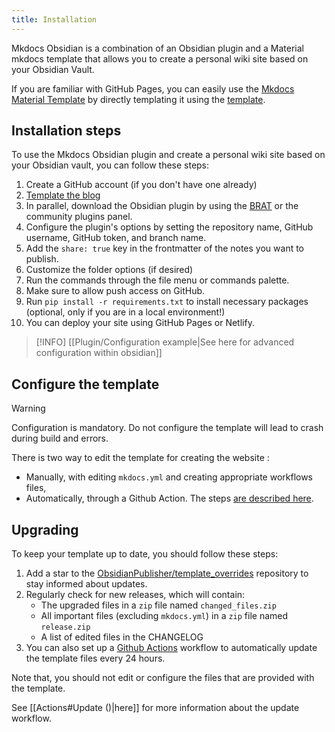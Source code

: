 ```yaml
---
title: Installation
---
```


Mkdocs Obsidian is a combination of an Obsidian plugin and a Material mkdocs template that allows you to create a personal wiki site based on your Obsidian Vault.

If you are familiar with GitHub Pages, you can easily use the [Mkdocs Material Template](https://www.squidfunk.github.io/mkdocs-material/) by directly templating it using the [template](https://github.com/ObsidianPublisher/mkdocs-template/generate).


## Installation steps

To use the Mkdocs Obsidian plugin and create a personal wiki site based on your Obsidian vault, you can follow these steps:

1. Create a GitHub account (if you don't have one already)
2. [Template the blog](https://github.com/ObsidianPublisher/mkdocs-template/generate)
4. In parallel, download the Obsidian plugin by using the [BRAT](https://github.com/TfTHacker/obsidian42-brat) or the community plugins panel.
5. Configure the plugin's options by setting the repository name, GitHub username, GitHub token, and branch name.
6. Add the `share: true` key in the frontmatter of the notes you want to publish.
7. Customize the folder options (if desired)
8. Run the commands through the file menu or commands palette.
9. Make sure to allow push access on GitHub.
10. Run `pip install -r requirements.txt` to install necessary packages (optional, only if you are in a local environment!)
11. You can deploy your site using GitHub Pages or Netlify.

> [!INFO] [[Plugin/Configuration example|See here for advanced configuration within obsidian]]

## Configure the template

> [!Warning]
> Configuration is mandatory. Do not configure the template will lead to crash during build and errors.

There is two way to edit the template for creating the website :
- Manually, with editing `mkdocs.yml` and creating appropriate workflows files,
- Automatically, through a Github Action. The steps [are described here](https://obsidian-publisher.netlify.app/#generating-the-template).



## Upgrading

To keep your template up to date, you should follow these steps:
1. Add a star to the [ObsidianPublisher/template_overrides](https://github.com/ObsidianPublisher/template_overrides) repository to stay informed about updates.
2. Regularly check for new releases, which will contain:
    - The upgraded files in a `zip` file named `changed_files.zip`
    - All important files (excluding `mkdocs.yml`) in a `zip` file named `release.zip`
    - A list of edited files in the CHANGELOG
3. You can also set up a [Github Actions](https://github.com/features/actions) workflow to automatically update the template files every 24 hours.

Note that, you should not edit or configure the files that are provided with the template.

See [[Actions#Update ()|here]] for more information about the update workflow.
